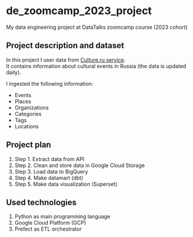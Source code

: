 # de_zoomcamp_2023_project

My data engineering project at DataTalks zoomcamp course (2023 cohort)

## Project description and dataset

In this project I user data from [Culture.ru service](https://pro.culture.ru/new/api/documentation/export).  
It contains information about cultural events in Russia (the data is updated daily).

I ingested the following information:
- Events
- Places
- Organizations
- Categories
- Tags
- Locations

## Project plan

1. Step 1. Extract data from API
2. Step 2. Clean and store data in Google Cloud Storage
3. Step 3. Load data to BigQuery
4. Step 4. Make datamart (dbt)
5. Step 5. Make data visualization (Superset)


## Used technologies

1. Python as main programming language
2. Google Cloud Platform (GCP)
3. Prefect as ETL orchestrator


